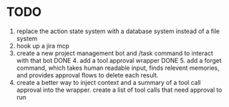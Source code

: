# TODO


1. replace the action state system with a database system instead of a file system
2. hook up a jira mcp
3. create a new project management bot and /task command to interact with that bot
DONE 4. add a tool approval wrapper 
DONE 5. add a forget command, which takes human readable input, finds relevent memories, and provides approval flows to delete each result.
6. create a better way to inject context and a summary of a tool call approval into the wrapper. create a list of tool calls that need approval to run